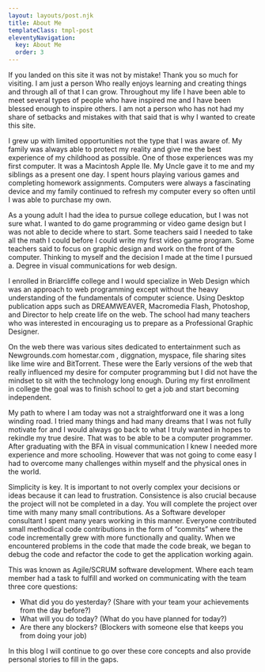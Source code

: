 ```yaml
---
layout: layouts/post.njk
title: About Me
templateClass: tmpl-post
eleventyNavigation:
  key: About Me
  order: 3
---
```



If you landed on this site it was not by mistake! Thank you so much for visiting. I am just a person
Who really enjoys learning and creating things and through all of that I can grow. Throughout my life I have been able to meet several types of  people who have inspired me and I have been blessed enough to inspire others. I am not a person who has not had my share of setbacks and mistakes with that said that is why I wanted to create this site. 


I grew up with limited opportunities not the type that I was aware of. My family was always able to protect my reality and give me the best experience of my childhood as possible. One of those experiences was my first computer. It was a Macintosh Apple IIe. My Uncle gave it to me and my siblings as a present one day. I spent hours playing various games and completing homework assignments.  Computers were always a fascinating device and my family continued to refresh my computer every so often until I was able to purchase my own.

As a young adult I had the idea to pursue college education, but I was not sure what. I wanted to do game programming or video game design but I was not able to decide where to start. Some teachers said I needed to take all the math I could before I could write my first video game program. Some teachers said to focus on graphic design and work on the front of the computer.  Thinking to myself and the decision I made at the time I pursued a. Degree in visual communications for web design.


I enrolled in Briarcliffe college and I would specialize in Web Design which was an approach to web programming except without the heavy understanding of the fundamentals of computer science. 
Using Desktop publication apps such as DREAMWEAVER,  Macromedia Flash, Photoshop, and Director to help create life on the web. The school had many teachers who was interested in encouraging us to prepare as a Professional Graphic Designer. 


On the web there was various sites dedicated to entertainment such as Newgrounds.com homestar.com , diggnation, myspace, file sharing sites like lime wire and BitTorrent. These were the 
Early versions of the web that really influenced my desire for computer programming but I did not have the mindset to sit with the technology long enough. During my first enrollment in college the goal was to finish school to get a job and start becoming independent. 

My path to where I am today was not a straightforward  one it was a long winding road.  I tried many things and had many dreams that I was not fully motivate for and I would always go back to what I truly wanted in hopes to rekindle my true desire. That was to be able to be a computer programmer. After graduating with the BFA in visual communication I knew I needed more experience and more schooling. 
However that was not going to come easy I had to overcome many challenges within myself and the physical ones in the world.


Simplicity is key. It is important to not overly complex your decisions or ideas because it can lead to frustration. Consistence is also crucial because the project will not be completed in a day. You will complete the project over time with many many small contributions. As a Software developer consultant I spent many years working in this manner. Everyone contributed small methodical code contributions in the form of “commits” where the code incrementally grew with more functionally and quality. When we encountered problems in the code that made the code break, we began to debug the code and refactor the code to get the application working again.

This was known as Agile/SCRUM software development. Where  each team member had a task to fulfill and worked on communicating with the team three core questions:

- What did you do yesterday? (Share with your team your achievements from the day before?)
- What will you do today? (What do you have planned for today?)
- Are  there any blockers? (Blockers with someone else that keeps you from doing your job)


In this blog I will continue to go over these core concepts and also provide personal stories to fill in the gaps.

